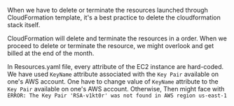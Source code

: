 When we have to delete or terminate the resources launched through CloudFormation template, it's a best practice to delete the cloudformation stack itself.

CloudFormation will delete and terminate the resources in a order. When we proceed to delete or terminate the resource, we might overlook and get billed at the end of the month.

In Resources.yaml file, every attribute of the EC2 instance are hard-coded. We have used `KeyName` attribute associated with the `Key Pair` available on one's AWS account.
One have to change value of `KeyName` attribute to the `Key Pair` available on one's AWS account. 
Otherwise, Then might face with `ERROR: The Key Pair 'RSA-v1kt0r' was not found in AWS region us-east-1`
